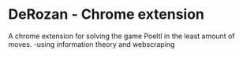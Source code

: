 # DeRozan - Chrome extension
A chrome extension for solving the game Poeltl in the least amount of moves.
-using information theory and webscraping
